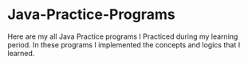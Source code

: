 # Java-Practice-Programs
Here are my all Java Practice programs I Practiced during my learning period. In these programs I implemented the concepts and logics that I learned.
